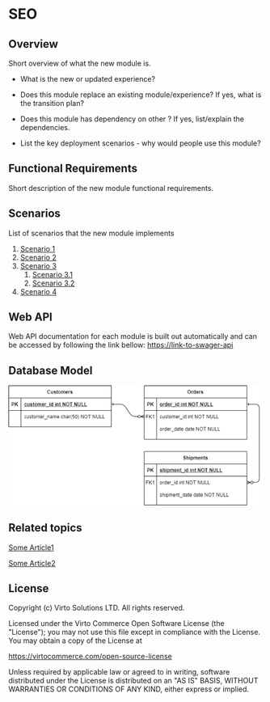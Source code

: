 # SEO

## Overview

Short overview of what the new module is.

- What is the new or updated experience?

- Does this module replace an existing module/experience? If yes, what is the transition plan?

- Does this module has dependency on other ? If yes, list/explain the dependencies.

- List the key deployment scenarios - why would people use this module?

## Functional Requirements

Short description of the new module functional requirements.

## Scenarios

List of scenarios that the new module implements

1. [Scenario 1](/doc/scenario-name1.md)
1. [Scenario 2](/doc/scenario-name2.md)
1. [Scenario 3](/doc/scenario-name3.md)
    1. [Scenario 3.1](/doc/scenario-name31.md)
    1. [Scenario 3.2](/doc/scenario-name32.md)
1. [Scenario 4](/doc/scenario-name4.md)

## Web API

Web API documentation for each module is built out automatically and can be accessed by following the link bellow:
<https://link-to-swager-api>

## Database Model

![DB model](./docs/media/diagram-db-model.png)

## Related topics

[Some Article1](some-article1.md)

[Some Article2](some-article2.md)

## License

Copyright (c) Virto Solutions LTD.  All rights reserved.

Licensed under the Virto Commerce Open Software License (the "License"); you
may not use this file except in compliance with the License. You may
obtain a copy of the License at

<https://virtocommerce.com/open-source-license>

Unless required by applicable law or agreed to in writing, software
distributed under the License is distributed on an "AS IS" BASIS,
WITHOUT WARRANTIES OR CONDITIONS OF ANY KIND, either express or
implied.
